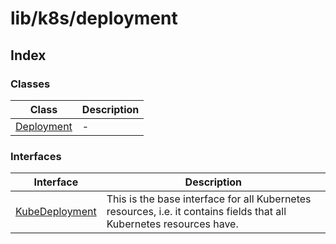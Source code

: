 # lib/k8s/deployment

## Index

### Classes

| Class | Description |
| ------ | ------ |
| [Deployment](classes/Deployment.md) | - |

### Interfaces

| Interface | Description |
| ------ | ------ |
| [KubeDeployment](interfaces/KubeDeployment.md) | This is the base interface for all Kubernetes resources, i.e. it contains fields that all Kubernetes resources have. |
